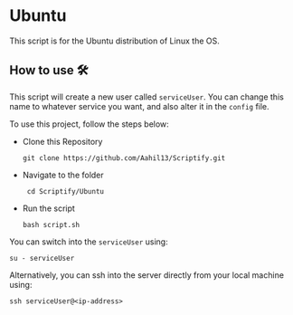 # Ubuntu

This script is for the Ubuntu distribution of Linux the OS.  

## How to use 🛠

This script will create a new user called `serviceUser`. You can change this name to whatever service you want, and also alter it in the `config` file.

To use this project, follow the steps below:

- Clone this Repository
  ```
  git clone https://github.com/Aahil13/Scriptify.git
  ```
- Navigate to the folder
  ```
   cd Scriptify/Ubuntu
  ```
- Run the script
  ```
  bash script.sh
  ```

You can switch into the `serviceUser` using:
```
su - serviceUser
```

Alternatively, you can ssh into the server directly from your local machine using:
```
ssh serviceUser@<ip-address>
```
